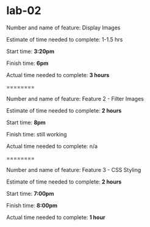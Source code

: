 # lab-02

Number and name of feature: Display Images

Estimate of time needed to complete: 1-1.5 hrs

Start time: **3:20pm**

Finish time: **6pm**

Actual time needed to complete: **3 hours**


========


Number and name of feature: Feature 2 - Filter Images

Estimate of time needed to complete: **2 hours**

Start time: **8pm**

Finish time: still working

Actual time needed to complete: n/a


========


Number and name of feature: Feature 3 - CSS Styling

Estimate of time needed to complete: **2 hours**

Start time: **7:00pm**

Finish time: **8:00pm**

Actual time needed to complete: **1 hour**